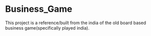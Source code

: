# Business_Game
This project is a reference/built from the india of the old board based business game(specifically played india).
